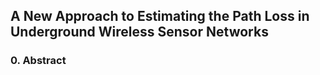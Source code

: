 ##  A New Approach to Estimating the Path Loss in Underground Wireless Sensor Networks
### 0. Abstract


